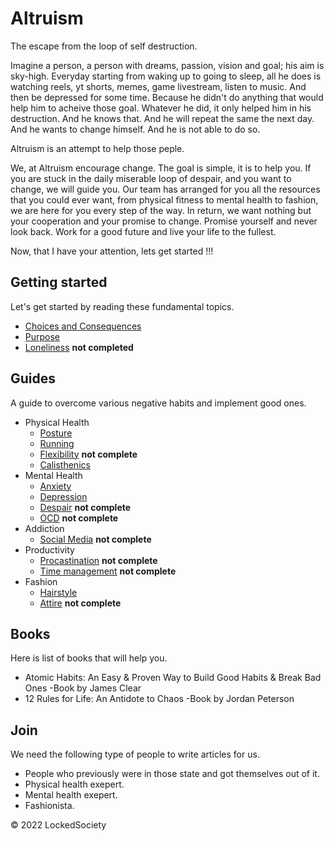 # Altruism

The escape from the loop of self destruction.

Imagine a person, a person with dreams, passion, vision and goal; his aim
is sky-high. Everyday starting from waking up to going to sleep,
all he does is watching reels, yt shorts, memes, game livestream, 
listen to music. And then be depressed for some time. Because he didn't 
do anything that would help him to acheive those goal. Whatever he did, 
it only helped him in his destruction. And he knows that. And he will
repeat the same the next day. And he wants to change himself. And he 
is not able to do so. 

Altruism is an attempt to help those peple. 

We, at Altruism encourage change. The goal is simple, it is to help you. If 
you are stuck in the daily miserable loop of despair, and you want to change,
we will guide you. Our team has arranged for you all the resources that 
you could ever want, from physical fitness to mental health to fashion,
we are here for you every step of the way. In return, we want nothing but 
your cooperation and your promise to change. Promise yourself and never look back.
Work for a good future and live your life to the fullest.

Now, that I have your attention, lets get started !!!

## Getting started

Let's get started by reading these fundamental topics.

- [Choices and Consequences](choices.md)
- [Purpose](purpose.md)
- [Loneliness](purpose.md) **not completed**

## Guides

A guide to overcome various negative habits and implement good ones.

- Physical Health
    - [Posture](guides/posture.md)
    - [Running](guides/running.md)
    - [Flexibility](guides/flexibility.md) **not complete**
    - [Calisthenics](guides/calisthenics.md)
- Mental Health
    - [Anxiety](guides/anxiety.md)
    - [Depression](guides/depression.md) 
    - [Despair](guides/despair.md) **not complete**
    - [OCD](guides/ocd.md) **not complete**
- Addiction
    - [Social Media](guides/addiction-social.md) **not complete**
- Productivity
    - [Procastination](guides/productivity.md) **not complete**
    - [Time management](guides/productivity.md) **not complete**
- Fashion
    - [Hairstyle](guides/hairstyle.md)  
    - [Attire](guides/shirts.md) **not complete**

## Books

Here is list of books that will help you.

- Atomic Habits: An Easy & Proven Way to Build Good Habits & Break Bad Ones
  -Book by James Clear
- 12 Rules for Life: An Antidote to Chaos -Book by Jordan Peterson

## Join

We need the following type of people to write articles for us.

- People who previously were in those state and got themselves out of it.
- Physical health exepert.
- Mental health exepert.
- Fashionista.

&copy; 2022 LockedSociety
